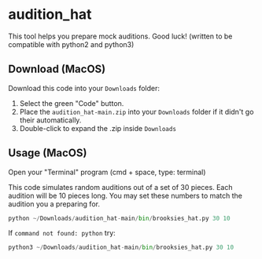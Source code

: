 # audition_hat
This tool helps you prepare mock auditions. Good luck!
(written to be compatible with python2 and python3)

## Download (MacOS)
Download this code into your `Downloads` folder:
1) Select the green "Code" button.
2) Place the `audition_hat-main.zip` into your `Downloads` folder if it didn't go their automatically.
3) Double-click to expand the .zip inside `Downloads`


## Usage (MacOS)
Open your "Terminal" program (cmd + space, type: terminal)

This code simulates random auditions out of a set of 30 pieces. Each audition will be 10 pieces long. You may set these numbers to match the audition you a preparing for.

```python
python ~/Downloads/audition_hat-main/bin/brooksies_hat.py 30 10
```

If `command not found: python` try:

```python
python3 ~/Downloads/audition_hat-main/bin/brooksies_hat.py 30 10
```
